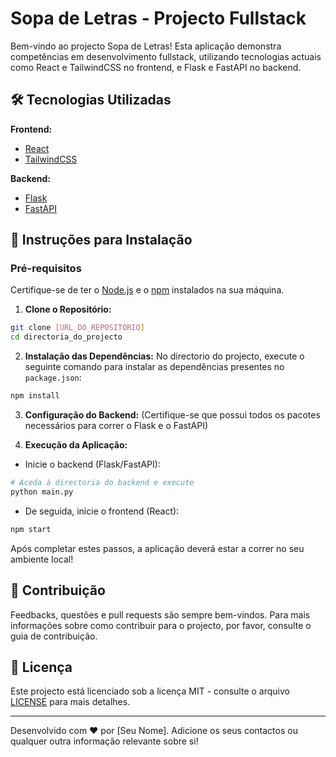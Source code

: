 # Sopa de Letras - Projecto Fullstack

Bem-vindo ao projecto Sopa de Letras! Esta aplicação demonstra competências em desenvolvimento fullstack, utilizando tecnologias actuais como React e TailwindCSS no frontend, e Flask e FastAPI no backend.

## 🛠️ Tecnologias Utilizadas

**Frontend:**
- [React](https://pt-br.reactjs.org/)
- [TailwindCSS](https://tailwindcss.com/)

**Backend:**
- [Flask](https://flask.palletsprojects.com/en/2.1.x/)
- [FastAPI](https://fastapi.tiangolo.com/)

## 🚀 Instruções para Instalação

### Pré-requisitos

Certifique-se de ter o [Node.js](https://nodejs.org/) e o [npm](https://www.npmjs.com/) instalados na sua máquina.

1. **Clone o Repositório:**
```bash
git clone [URL_DO_REPOSITÓRIO]
cd directoria_do_projecto
```

2. **Instalação das Dependências:**
No directorio do projecto, execute o seguinte comando para instalar as dependências presentes no `package.json`:

```bash
npm install
```

3. **Configuração do Backend:**
(Certifique-se que possui todos os pacotes necessários para correr o Flask e o FastAPI)

4. **Execução da Aplicação:**

- Inicie o backend (Flask/FastAPI):
```bash
# Aceda à directoria do backend e execute
python main.py
```

- De seguida, inicie o frontend (React):
```bash
npm start
```

Após completar estes passos, a aplicação deverá estar a correr no seu ambiente local!

## 📝 Contribuição

Feedbacks, questões e pull requests são sempre bem-vindos. Para mais informações sobre como contribuir para o projecto, por favor, consulte o guia de contribuição.

## 📜 Licença

Este projecto está licenciado sob a licença MIT - consulte o arquivo [LICENSE](LICENSE) para mais detalhes.

---

Desenvolvido com ❤️ por [Seu Nome]. Adicione os seus contactos ou qualquer outra informação relevante sobre si!

